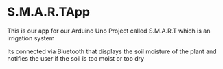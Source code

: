 # S.M.A.R.TApp

This is our app for our Arduino Uno Project called S.M.A.R.T which is an irrigation system 

Its connected via Bluetooth that displays the soil moisture of the plant and notifies the user if the soil is too moist or too dry
